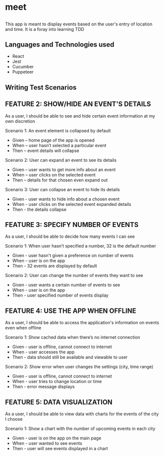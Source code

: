 # meet

## 

This app is meant to display events based on the user's entry of location and time. It is a foray into learning TDD

## Languages and Technologies used
* React
* Jest
* Cucumber
* Puppeteer

## Writing Test Scenarios

## FEATURE 2: SHOW/HIDE AN EVENT'S DETAILS

As a user, I should be able to see and hide certain event information at my own discretion

Scenario 1: An event element is collapsed by default

* Given – home page of the app is opened
* When – user hasn’t selected a particular event
* Then – event details will collapse

Scenario 2: User can expand an event to see its details

* Given – user wants to get more info about an event
* When – user clicks on the selected event
* Then – details for that chosen even expand out

Scenario 3: User can collapse an event to hide its details

* Given - user wants to hide info about a chosen event
* When - user clicks on the selected event expanded details
* Then - the details collapse


## FEATURE 3: SPECIFY NUMBER OF EVENTS

As a user, I should be able to decide how many events I can see

Scenario 1: When user hasn’t specified a number, 32 is the default number

* Given - user hasn't given a preference on number of events
* When - user is on the app
* Then - 32 events are displayed by default

Scenario 2: User can change the number of events they want to see

* Given - user wants a certain number of events to see
* When - user is on the app
* Then - user specified number of events display


## FEATURE 4: USE THE APP WHEN OFFLINE

As a user, I should be able to access the application's information on events even when offline

Scenario 1: Show cached data when there’s no internet connection

* Given - user is offline, cannot connect to internet
* When - user accesses the app
* Then - data should still be available and viewable to user

Scenario 2: Show error when user changes the settings (city, time range)

* Given - user is offline, cannot connect to internet
* When - user tries to change location or time
* Then - error message displays

## FEATURE 5: DATA VISUALIZATION

As a user, I should be able to view data with charts for the events of the city I choose

Scenario 1: Show a chart with the number of upcoming events in each city

* Given - user is on the app on the main page
* When - user wanted to see events
* Then - user will see events displayed in a chart
